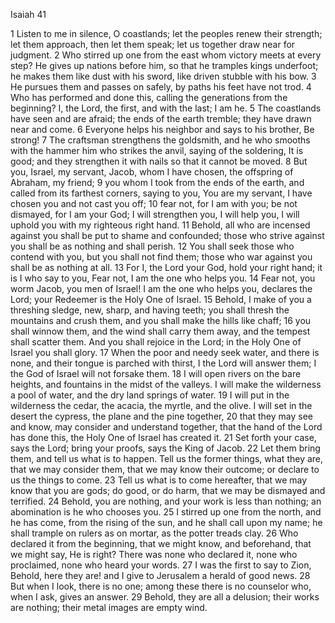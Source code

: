 Isaiah 41

1	Listen to me in silence, O coastlands; let the peoples renew their strength; let them approach, then let them speak; let us together draw near for judgment.
2	Who stirred up one from the east whom victory meets at every step? He gives up nations before him, so that he tramples kings underfoot; he makes them like dust with his sword, like driven stubble with his bow.
3	He pursues them and passes on safely, by paths his feet have not trod.
4	Who has performed and done this, calling the generations from the beginning? I, the Lord, the first, and with the last; I am he.
5	The coastlands have seen and are afraid; the ends of the earth tremble; they have drawn near and come.
6	Everyone helps his neighbor and says to his brother, Be strong!
7	The craftsman strengthens the goldsmith, and he who smooths with the hammer him who strikes the anvil, saying of the soldering, It is good; and they strengthen it with nails so that it cannot be moved.
8	But you, Israel, my servant, Jacob, whom I have chosen, the offspring of Abraham, my friend;
9	you whom I took from the ends of the earth, and called from its farthest corners, saying to you, You are my servant, I have chosen you and not cast you off;
10	fear not, for I am with you; be not dismayed, for I am your God; I will strengthen you, I will help you, I will uphold you with my righteous right hand.
11	Behold, all who are incensed against you shall be put to shame and confounded; those who strive against you shall be as nothing and shall perish.
12	You shall seek those who contend with you, but you shall not find them; those who war against you shall be as nothing at all.
13	For I, the Lord your God, hold your right hand; it is I who say to you, Fear not, I am the one who helps you.
14	Fear not, you worm Jacob, you men of Israel! I am the one who helps you, declares the Lord; your Redeemer is the Holy One of Israel.
15	Behold, I make of you a threshing sledge, new, sharp, and having teeth; you shall thresh the mountains and crush them, and you shall make the hills like chaff;
16	you shall winnow them, and the wind shall carry them away, and the tempest shall scatter them. And you shall rejoice in the Lord; in the Holy One of Israel you shall glory.
17	When the poor and needy seek water, and there is none, and their tongue is parched with thirst, I the Lord will answer them; I the God of Israel will not forsake them.
18	I will open rivers on the bare heights, and fountains in the midst of the valleys. I will make the wilderness a pool of water, and the dry land springs of water.
19	I will put in the wilderness the cedar, the acacia, the myrtle, and the olive. I will set in the desert the cypress, the plane and the pine together,
20	that they may see and know, may consider and understand together, that the hand of the Lord has done this, the Holy One of Israel has created it.
21	Set forth your case, says the Lord; bring your proofs, says the King of Jacob.
22	Let them bring them, and tell us what is to happen. Tell us the former things, what they are, that we may consider them, that we may know their outcome; or declare to us the things to come.
23	Tell us what is to come hereafter, that we may know that you are gods; do good, or do harm, that we may be dismayed and terrified.
24	Behold, you are nothing, and your work is less than nothing; an abomination is he who chooses you.
25	I stirred up one from the north, and he has come, from the rising of the sun, and he shall call upon my name; he shall trample on rulers as on mortar, as the potter treads clay.
26	Who declared it from the beginning, that we might know, and beforehand, that we might say, He is right? There was none who declared it, none who proclaimed, none who heard your words.
27	I was the first to say to Zion, Behold, here they are! and I give to Jerusalem a herald of good news.
28	But when I look, there is no one; among these there is no counselor who, when I ask, gives an answer.
29	Behold, they are all a delusion; their works are nothing; their metal images are empty wind.

